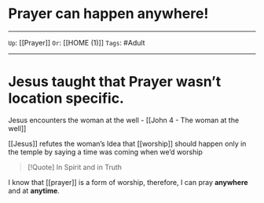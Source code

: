 # Prayer can happen anywhere!

---

`Up`: [[Prayer]] `Or`: [[HOME (1)]] `Tags`: #Adult

---

# Jesus taught that Prayer wasn’t location specific.

Jesus encounters the woman at the well - [[John 4 - The woman at the well]]

[[Jesus]] refutes the woman’s Idea that [[worship]] should happen only in the temple by saying a time was coming when we’d worship

> [!Quote] In Spirit and in Truth
> 

I know that [[prayer]] is a form of worship, therefore, I can pray **anywhere** and at **anytime**.